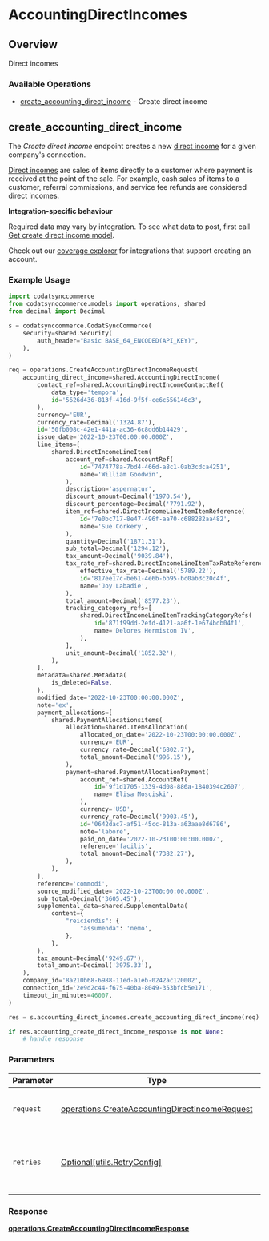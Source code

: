 # AccountingDirectIncomes

## Overview

Direct incomes

### Available Operations

* [create_accounting_direct_income](#create_accounting_direct_income) - Create direct income

## create_accounting_direct_income

The *Create direct income* endpoint creates a new [direct income](https://docs.codat.io/accounting-api#/schemas/DirectIncome) for a given company's connection.

[Direct incomes](https://docs.codat.io/accounting-api#/schemas/DirectIncome) are sales of items directly to a customer where payment is received at the point of the sale. For example, cash sales of items to a customer, referral commissions, and service fee refunds are considered direct incomes.

**Integration-specific behaviour**

Required data may vary by integration. To see what data to post, first call [Get create direct income model](https://docs.codat.io/accounting-api#/operations/get-create-directIncomes-model).

Check out our [coverage explorer](https://knowledge.codat.io/supported-features/accounting?view=tab-by-data-type&dataType=directIncomes) for integrations that support creating an account.


### Example Usage

```python
import codatsynccommerce
from codatsynccommerce.models import operations, shared
from decimal import Decimal

s = codatsynccommerce.CodatSyncCommerce(
    security=shared.Security(
        auth_header="Basic BASE_64_ENCODED(API_KEY)",
    ),
)

req = operations.CreateAccountingDirectIncomeRequest(
    accounting_direct_income=shared.AccountingDirectIncome(
        contact_ref=shared.AccountingDirectIncomeContactRef(
            data_type='tempora',
            id='5626d436-813f-416d-9f5f-ce6c556146c3',
        ),
        currency='EUR',
        currency_rate=Decimal('1324.87'),
        id='50fb008c-42e1-441a-ac36-6c8dd6b14429',
        issue_date='2022-10-23T00:00:00.000Z',
        line_items=[
            shared.DirectIncomeLineItem(
                account_ref=shared.AccountRef(
                    id='7474778a-7bd4-466d-a8c1-0ab3cdca4251',
                    name='William Goodwin',
                ),
                description='aspernatur',
                discount_amount=Decimal('1970.54'),
                discount_percentage=Decimal('7791.92'),
                item_ref=shared.DirectIncomeLineItemItemReference(
                    id='7e0bc717-8e47-496f-aa70-c688282aa482',
                    name='Sue Corkery',
                ),
                quantity=Decimal('1871.31'),
                sub_total=Decimal('1294.12'),
                tax_amount=Decimal('9039.84'),
                tax_rate_ref=shared.DirectIncomeLineItemTaxRateReference(
                    effective_tax_rate=Decimal('5789.22'),
                    id='817ee17c-be61-4e6b-bb95-bc0ab3c20c4f',
                    name='Joy Labadie',
                ),
                total_amount=Decimal('8577.23'),
                tracking_category_refs=[
                    shared.DirectIncomeLineItemTrackingCategoryRefs(
                        id='871f99dd-2efd-4121-aa6f-1e674bdb04f1',
                        name='Delores Hermiston IV',
                    ),
                ],
                unit_amount=Decimal('1852.32'),
            ),
        ],
        metadata=shared.Metadata(
            is_deleted=False,
        ),
        modified_date='2022-10-23T00:00:00.000Z',
        note='ex',
        payment_allocations=[
            shared.PaymentAllocationsitems(
                allocation=shared.ItemsAllocation(
                    allocated_on_date='2022-10-23T00:00:00.000Z',
                    currency='EUR',
                    currency_rate=Decimal('6802.7'),
                    total_amount=Decimal('996.15'),
                ),
                payment=shared.PaymentAllocationPayment(
                    account_ref=shared.AccountRef(
                        id='9f1d1705-1339-4d08-886a-1840394c2607',
                        name='Elisa Mosciski',
                    ),
                    currency='USD',
                    currency_rate=Decimal('9903.45'),
                    id='0642dac7-af51-45cc-813a-a63aae8d6786',
                    note='labore',
                    paid_on_date='2022-10-23T00:00:00.000Z',
                    reference='facilis',
                    total_amount=Decimal('7382.27'),
                ),
            ),
        ],
        reference='commodi',
        source_modified_date='2022-10-23T00:00:00.000Z',
        sub_total=Decimal('3605.45'),
        supplemental_data=shared.SupplementalData(
            content={
                "reiciendis": {
                    "assumenda": 'nemo',
                },
            },
        ),
        tax_amount=Decimal('9249.67'),
        total_amount=Decimal('3975.33'),
    ),
    company_id='8a210b68-6988-11ed-a1eb-0242ac120002',
    connection_id='2e9d2c44-f675-40ba-8049-353bfcb5e171',
    timeout_in_minutes=46007,
)

res = s.accounting_direct_incomes.create_accounting_direct_income(req)

if res.accounting_create_direct_income_response is not None:
    # handle response
```

### Parameters

| Parameter                                                                                                        | Type                                                                                                             | Required                                                                                                         | Description                                                                                                      |
| ---------------------------------------------------------------------------------------------------------------- | ---------------------------------------------------------------------------------------------------------------- | ---------------------------------------------------------------------------------------------------------------- | ---------------------------------------------------------------------------------------------------------------- |
| `request`                                                                                                        | [operations.CreateAccountingDirectIncomeRequest](../../models/operations/createaccountingdirectincomerequest.md) | :heavy_check_mark:                                                                                               | The request object to use for the request.                                                                       |
| `retries`                                                                                                        | [Optional[utils.RetryConfig]](../../models/utils/retryconfig.md)                                                 | :heavy_minus_sign:                                                                                               | Configuration to override the default retry behavior of the client.                                              |


### Response

**[operations.CreateAccountingDirectIncomeResponse](../../models/operations/createaccountingdirectincomeresponse.md)**


